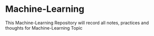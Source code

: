 # Machine-Learning

This Machine-Learning Repository will record all notes, practices and thoughts for Machine-Learning Topic
